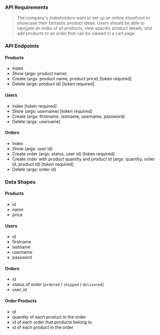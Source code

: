 ### API Requirements
> The company's stakeholders want to set up an online storefront to showcase their fantastic product ideas.
> Users should be able to navigate an index of all products, view specific product details, and add products to an order that can be viewed in a cart page.

### API Endpoints
#### Products
- Index
- Show (args: product name)
- Create (args: product name, product price) [token required]
- Delete (args: product id) [token required]

#### Users
- Index [token required]
- Show (args: username) [token required]
- Create (args: firstname, lastname, username, password)
- Delete (args: username)

#### Orders
- Index
- Show (args: user id)
- Create order (args: status, user id) [token required]
- Create order with product quantity and product id (args: quantity, order id, product id) [token required]
- Delete (args: order id)

### Data Shapes
#### Products
-  id
- name
- price

#### Users
- id
- firstname
- lastname
- username
- password

#### Orders
- id
- status of order (`ordered` / `shipped` / `delivered`)
- user_id

#### Order Products
- id
- quantity of each product in the order
- id of each order that products belong to
- id of each product in the order
